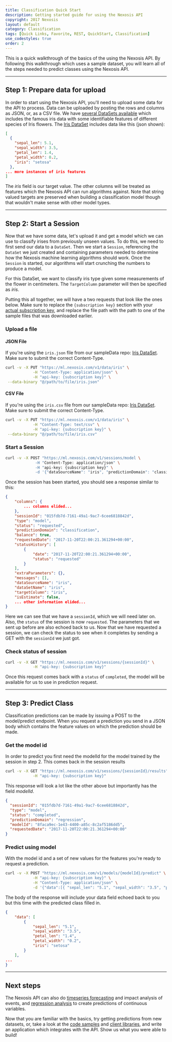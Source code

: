 ```yaml
---
title: Classification Quick Start
description: Getting started guide for using the Nexosis API
copyright: 2017 Nexosis
layout: default 
category: Classification
tags: [Quick Links, Favorite, REST, QuickStart, Classification]
use_codestyles: true
order: 2
---
```


This is a quick walkthrough of the basics of the using the Nexosis API.  By following this walkthrough which uses a sample dataset, you will learn all of the steps needed to predict classes using the Nexosis API.

------

## Step 1: Prepare data for upload

In order to start using the Nexosis API, you'll need to upload some data for the API to process. Data can be uploaded by posting the rows and columns as JSON, or, as a CSV file.  We have [several DataSets available](https://github.com/Nexosis/sampledata) which includes the famous iris data with some identifiable features of different species of Iris flowers.  The [Iris DataSet](https://github.com/Nexosis/sampledata/blob/master/iris.csv) includes data like this (json shown):

``` json
[
  {
    "sepal_len": 5.1,
    "sepal_width": 3.5,
    "petal_len": 1.4,
    "petal_width": 0.2,
    "iris": "setosa"
  },
... more instances of iris features
]
```

The *iris* field is our target value.  The other columns will be treated as features which the Nexosis API can run algorithms against. Note that string valued targets are preserved when building a classification model though that wouldn't make sense with other model types.

------

## Step 2: Start a Session

Now that we have some data, let's upload it and get a model which we can use to classify irises from previously unseen values.  To do this, we need to first send our data to a `DataSet`.  Then we start a `Session`, referencing the `DataSet` we just created and containing parameters needed to determine how the Nexosis machine learning algorithms should work.  Once the `Session` is started, our algorithms will start crunching the numbers to produce a model.

For this DataSet, we want to classify iris type given some measurements of the flower in centimeters.  The `TargetColumn` parameter will then be specified as *iris*.

Putting this all together, we will have a two requests that look like the ones below.  Make sure to replace the `{subscription key}` section with your [actual subscription key](https://developers.nexosis.com/developer), and replace the file path with the path to one of the sample files that was downloaded earlier.

### Upload a file

#### JSON File 
If you're using the `iris.json` file from our sampleData repo: [Iris DataSet](https://github.com/Nexosis/sampledata/blob/master/iris.json). Make sure to submit the correct Content-Type.

``` bash
curl -v -X PUT "https://ml.nexosis.com/v1/data/iris" \
            -H "Content-Type: application/json" \
            -H "api-key: {subscription key}" \
 --data-binary "@/path/to/file/iris.json"
```

#### CSV File
If you're using the `iris.csv` file from our sampleData repo: [Iris DataSet](https://github.com/Nexosis/sampledata/blob/master/iris.csv). Make sure to submit the correct Content-Type.

``` bash
curl -v -X PUT "https://ml.nexosis.com/v1/data/iris" \
            -H "Content-Type: text/csv" \
            -H "api-key: {subscription key}" \
 --data-binary "@/path/to/file/iris.csv"
 ```

### Start a Session

``` bash
curl -v -X POST "https://ml.nexosis.com/v1/sessions/model \
             -H "Content-Type: application/json" \
             -H "api-key: {subscription key}" \
             -d '{"dataSourceName": "iris", "predictionDomain": "classification", "targetColumn": "iris"}'
```

Once the session has been started, you should see a response similar to this:

``` JSON
{
    "columns": {
        ... columns elided...
    },
    "sessionId": "015fdb7d-7161-49a1-9ac7-6cee6818842d",
    "type": "model",
    "status": "requested",
    "predictionDomain": "classification",
    "balance": true,
    "requestedDate": "2017-11-20T22:00:21.361294+00:00",
    "statusHistory": [
        {
            "date": "2017-11-20T22:00:21.361294+00:00",
            "status": "requested"
        }
    ],
    "extraParameters": {},
    "messages": [],
    "dataSourceName": "iris",
    "dataSetName": "iris",
    "targetColumn": "iris",
    "isEstimate": false,
    ... other information elided...
}

```

Here we can see that we have a `sessionId`, which we will need later on.  Also, the `status` of the session is now `requested`.  The parameters that we sent up before are also echoed back to us.  Now that we have requested a session, we can check the status to see when it completes by sending a GET with the `sessionId` we just got.

### Check status of session

``` bash
curl -v -X GET "https://ml.nexosis.com/v1/sessions/{sessionId}" \
            -H "api-key: {subscription key}"
```

Once this request comes back with a `status` of `completed`, the model will be available for us to use in prediction request.

------

## Step 3: Predict Class

Classification predictions can be made by issuing a POST to the model/predict endpoint. When you request a prediction you send in a JSON body which contains the feature values on which the prediction should be made.

### Get the model id
In order to predict you first need the modelId for the model trained by the session in step 2. This comes back in the session results

``` bash
curl -v -X GET "https://ml.nexosis.com/v1/sessions/{sessionId}/results" \
            -H "api-key: {subscription key}"
```

This response will look a lot like the other above but importantly has the field *modelId*.

``` json
{
  "sessionId": "015fdb7d-7161-49a1-9ac7-6cee6818842d",
  "type": "model",
  "status": "completed",
  "predictionDomain": "regression",
  "modelId": "8faca9ec-1e43-4400-a85c-8c2af5186dd5",
  "requestedDate": "2017-11-20T22:00:21.361294+00:00"
}
```

### Predict using model
With the model id and a set of new values for the features you're ready to request a prediction.

``` bash
curl -v -X POST "https://ml.nexosis.com/v1/models/{modelId}/predict" \
            -H "api-key: {subscription key}" \
            -H "Content-Type: application/json" \
            -d '{"data":[{ "sepal_len": "5.1", "sepal_width": "3.5", "petal_len": "1.4", "petal_width": "0.2"}] }'
```

The body of the response will include your data field echoed back to you but this time with the predicted class filled in.

``` json
{
    "data": [
        {
            "sepal_len": "5.1",
            "sepal_width": "3.5",
            "petal_len": "1.4",
            "petal_width": "0.2",
            "iris": "setosa"
        }
    ],
...
}
```

------

## Next steps

The Nexosis API can also do [timeseries forecasting](http://docs.nexosis.com/guides/quickstartguideforecast) and impact analysis of events, and [regression analysis](http://docs.nexosis.com/guides/quickstartguidepredict) to create predictions of continuous variables.

Now that you are familiar with the basics, try getting predictions from new datasets, or, take a look at the [code samples](https://github.com/Nexosis?utf8=✓&q=samples) and [client libraries](/clients), and write an application which integrates with the API.  Show us what you were able to build!
